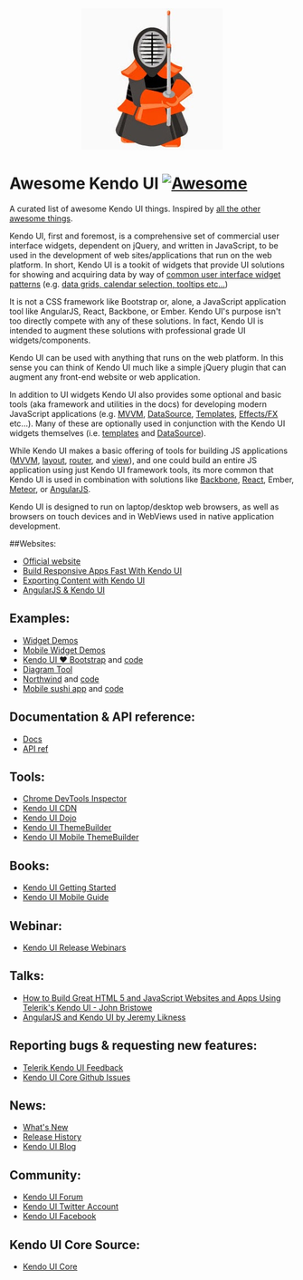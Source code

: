 
<div style="text-align:center"><img src ="kendo.jpeg" /></div>

# Awesome Kendo UI [![Awesome](https://cdn.rawgit.com/sindresorhus/awesome/d7305f38d29fed78fa85652e3a63e154dd8e8829/media/badge.svg)](https://github.com/sindresorhus/awesome)

A curated list of awesome Kendo UI things. Inspired by [all the other awesome things](https://github.com/bayandin/awesome-awesomeness).

Kendo UI, first and foremost, is a comprehensive set of commercial user interface widgets, dependent on jQuery, and written in JavaScript, to be used in the development of web sites/applications that run on the web platform. In short, Kendo UI is a tookit of widgets that provide UI solutions for showing and acquiring data by way of [common user interface widget patterns](http://ui-patterns.com/patterns) (e.g. [data grids, calendar selection, tooltips etc...](http://designinginterfaces.com/patterns/))

It is not a CSS framework like Bootstrap or, alone, a JavaScript application tool like AngularJS, React, Backbone, or Ember. Kendo UI's purpose isn't too directly compete with any of these solutions. In fact, Kendo UI is intended to augment these solutions with professional grade UI widgets/components.

Kendo UI can be used with anything that runs on the web platform. In this sense you can think of Kendo UI much like a simple jQuery plugin that can augment any front-end website or web application.

In addition to UI widgets Kendo UI also provides some optional and basic tools (aka framework and utilities in the docs) for developing modern JavaScript applications (e.g. [MVVM](http://demos.telerik.com/kendo-ui/mvvm/index), [DataSource](http://demos.telerik.com/kendo-ui/datasource/index), [Templates](http://demos.telerik.com/kendo-ui/templates/index), [Effects/FX](http://demos.telerik.com/kendo-ui/fx/expand) etc...). Many of these are optionally used in conjunction with the Kendo UI widgets themselves (i.e. [templates](http://docs.telerik.com/kendo-ui/framework/templates/overview) and [DataSource](http://docs.telerik.com/kendo-ui/framework/datasource/overview)).

While Kendo UI makes a basic offering of tools for building JS applications ([MVVM](http://docs.telerik.com/kendo-ui/framework/mvvm/overview), [layout](http://docs.telerik.com/kendo-ui/framework/spa/layout), [router](http://docs.telerik.com/kendo-ui/framework/spa/router), and [view](http://docs.telerik.com/kendo-ui/framework/spa/view)), and one could build an entire JS application using just Kendo UI framework tools, its more common that Kendo UI is used in combination with solutions like [Backbone](https://github.com/kendo-labs/kendo-backbone), [React](https://github.com/tjwebb/react-kendo), Ember, [Meteor](https://atmospherejs.com/telerik), or [AngularJS](http://docs.telerik.com/kendo-ui/AngularJS/introduction).

Kendo UI is designed to run on laptop/desktop web browsers, as well as browsers on touch devices and in WebViews used in native application development.

##Websites:

* [Official website](http://www.telerik.com/kendo-ui)
* [Build Responsive Apps Fast With Kendo UI](http://www.telerik.com/kendo-ui/responsive-features)
* [Exporting Content with Kendo UI](http://www.telerik.com/kendo-ui/exporting-web-content)
* [AngularJS & Kendo UI](http://www.telerik.com/kendo-ui/angularjs-and-kendo-ui-framework-integration)

## Examples:

* [Widget Demos](http://demos.telerik.com/kendo-ui/)
* [Mobile Widget Demos](http://demos.telerik.com/kendo-ui/m/index)
* [Kendo UI ♥ Bootstrap](http://demos.telerik.com/kendo-ui/bootstrap/) and [code](https://github.com/telerik/kendo-bootstrap-demo)
* [Diagram Tool](http://demos.telerik.com/kendo-ui/html5-diagram-sample-app)
* [Northwind](http://demos.telerik.com/aspnet-mvc/html5-dashboard-sample-app/Home/TeamEfficiency) and [code](https://github.com/telerik/kendoui-northwind-dashboard)
* [Mobile sushi app](http://demos.telerik.com/kendo-ui/mobile-apps/sushi) and [code](https://github.com/telerik/kendo-mobile-sushi)

## Documentation & API reference:

* [Docs](http://docs.telerik.com/kendo-ui/introduction)
* [API ref](http://docs.telerik.com/kendo-ui/api/javascript/kendo)

## Tools:

* [Chrome DevTools Inspector](https://chrome.google.com/webstore/detail/telerik-kendo-ui-chrome-i/npcmgpnfknjmndbbakdhchgibaajnlpe?hl=en)
* [Kendo UI CDN](http://docs.telerik.com/kendo-ui/intro/installation/cdn-service)
* [Kendo UI Dojo](http://dojo.telerik.com/)
* [Kendo UI ThemeBuilder](http://www.kendouimobileguide.com/)
* [Kendo UI Mobile ThemeBuilder](http://demos.telerik.com/kendo-ui/mobilethemebuilder)

## Books:

* [Kendo UI Getting Started](http://codylindley.github.io/the-kendo-ui-book/)
* [Kendo UI Mobile Guide](http://www.kendouimobileguide.com/)

## Webinar:

* [Kendo UI Release Webinars](https://www.youtube.com/watch?v=Xuo2hWQRLsA&list=PLLGlTD7u3kMrPNZM20ffdiQhwI6ni7TC8)

## Talks:

* [How to Build Great HTML 5 and JavaScript Websites and Apps Using Telerik's Kendo UI - John Bristowe](https://www.youtube.com/watch?v=ez6kvOf4X-4)
* [AngularJS and Kendo UI by Jeremy Likness](https://www.youtube.com/watch?v=fWB38DYbLM0)

## Reporting bugs & requesting new features:

* [Telerik Kendo UI Feedback](http://kendoui-feedback.telerik.com/forums/127393-telerik-kendo-ui-feedback)
* [Kendo UI Core Github Issues](https://github.com/telerik/kendo-ui-core/issues)

## News:

* [What's New](http://www.telerik.com/support/whats-new/kendo-ui)
* [Release History](http://www.telerik.com/support/whats-new/kendo-ui/release-history)
* [Kendo UI Blog](http://www.telerik.com/blogs/kendo-ui)

## Community:

* [Kendo UI Forum](http://www.telerik.com/forums/kendo-ui)
* [Kendo UI Twitter Account](https://twitter.com/KendoUI)
* [Kendo UI Facebook](https://www.facebook.com/KendoUI)

## Kendo UI Core Source:

* [Kendo UI Core](https://github.com/telerik/kendo-ui-core)

